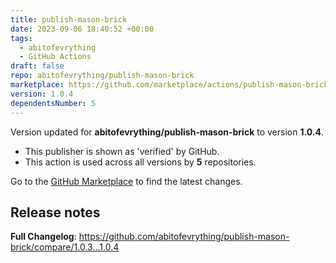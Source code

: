 ```yaml
---
title: publish-mason-brick
date: 2023-09-06 18:40:52 +00:00
tags:
  - abitofevrything
  - GitHub Actions
draft: false
repo: abitofevrything/publish-mason-brick
marketplace: https://github.com/marketplace/actions/publish-mason-brick
version: 1.0.4
dependentsNumber: 5
---
```



Version updated for **abitofevrything/publish-mason-brick** to version **1.0.4**.
- This publisher is shown as 'verified' by GitHub.
- This action is used across all versions by **5** repositories.

Go to the [GitHub Marketplace](https://github.com/marketplace/actions/publish-mason-brick) to find the latest changes.

## Release notes

**Full Changelog**: https://github.com/abitofevrything/publish-mason-brick/compare/1.0.3...1.0.4
